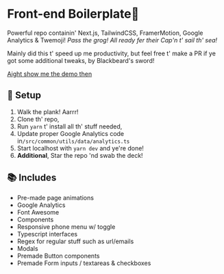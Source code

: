 # Front-end Boilerplate🦜

Powerful repo containin' Next.js, TailwindCSS, FramerMotion, Google Analytics & Twemoji! _Pass the grog!_ _All ready fer their Cap'n t' sail th' sea!_

Mainly did this t' speed up me productivity, but feel free t' make a PR if ye got some additional tweaks, by Blackbeard's sword!

[Aight show me the demo then](https://boilerplate-demo.vercel.app/)

## 🚀 Setup

1. Walk the plank! Aarrr!
2. Clone th' repo,
3. Run `yarn` t' install all th' stuff needed,
4. Update proper Google Analytics code in`/src/common/utils/data/analytics.ts`
5. Start localhost with `yarn dev` and ye're done!
6. **Additional**, Star the repo 'nd swab the deck!

## 📚 Includes

- Pre-made page animations
- Google Analytics
- Font Awesome
- Components
- Responsive phone menu w/ toggle
- Typescript interfaces
- Regex for regular stuff such as url/emails
- Modals
- Premade Button components 
- Premade Form inputs / textareas & checkboxes

